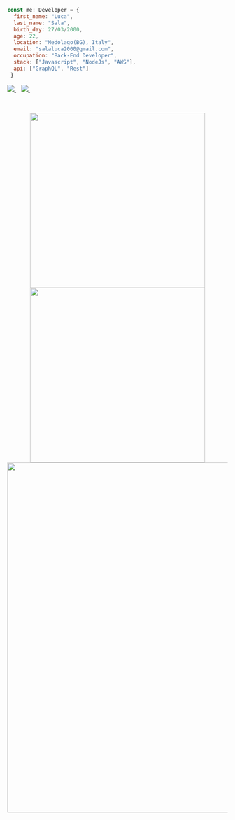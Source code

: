 
```Javascript
const me: Developer = {
  first_name: "Luca",
  last_name: "Sala",
  birth_day: 27/03/2000,
  age: 22,
  location: "Medolago(BG), Italy",
  email: "salaluca2000@gmail.com",
  occupation: "Back-End Developer",
  stack: ["Javascript", "NodeJs", "AWS"],
  api: ["GraphQL", "Rest"]
 }
 ```

<p>
  
  <a href="https://www.linkedin.com/in/luca-sala-580b51203/">
    <img src="https://img.shields.io/badge/linkedin-%230077B5.svg?&style=for-the-badge&logo=linkedin&logoColor=white" />
  </a>&nbsp;&nbsp;
  <a href="mailto:salaluca2000@gmail.com">
    <img src="https://img.shields.io/badge/Gmail-D14836?style=for-the-badge&logo=gmail&logoColor=white" />        
  </a>&nbsp;&nbsp;
  
</p>
<br/>
<p align=center>
  <div align=center>
    <a href="https://github.com/SalaLuca27/github-readme-streak-stats" title="Go to Source">
      <img width=400 src="http://github-readme-streak-stats.herokuapp.com?user=LiniManuel&theme=react&date_format=j%20M%5B%20Y%5D&border=61dafb&hide_border=true" />
    </a>
    <a href="https://github.com/alebuffoli/github-readme-stats" title="Go to Source">
      <img width=400 src="https://github-readme-stats.vercel.app/api?username=LiniManuel&count_private=true&show_icons=true&border=61dafb&hide_border=true&theme=react" />
    </a>
  </div>
  <div align=center>
    <img width="800" src="https://activity-graph.herokuapp.com/graph?username=SalaLuca27&theme=react-dark&bg_color=20232a&hide_border=true" />
  </div>
</p>
